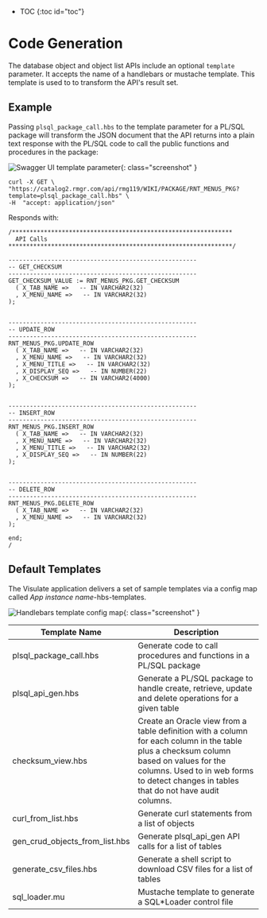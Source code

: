 * TOC
{:toc id="toc"}
# Code Generation

The database object and object list APIs include an optional `template` parameter. It accepts the name of a handlebars or mustache template. This template is used to to transform the API's result set.

## Example

Passing `plsql_package_call.hbs` to the template parameter for a PL/SQL package will transform the JSON document that the API returns into a plain text response with the PL/SQL code to call the public functions and procedures in the package:

![Swagger UI template parameter](/images/codegen-swagger-ui.png){: class="screenshot" }

```shell
curl -X GET \
"https://catalog2.rmgr.com/api/rmg119/WIKI/PACKAGE/RNT_MENUS_PKG?template=plsql_package_call.hbs" \
-H  "accept: application/json"
```

Responds with:

```
/**************************************************************
  API Calls
***************************************************************/

-----------------------------------------------------
-- GET_CHECKSUM
-----------------------------------------------------
GET_CHECKSUM_VALUE := RNT_MENUS_PKG.GET_CHECKSUM
  ( X_TAB_NAME =>   -- IN VARCHAR2(32)
  , X_MENU_NAME =>   -- IN VARCHAR2(32)
);


-----------------------------------------------------
-- UPDATE_ROW
-----------------------------------------------------
RNT_MENUS_PKG.UPDATE_ROW
  ( X_TAB_NAME =>   -- IN VARCHAR2(32)
  , X_MENU_NAME =>   -- IN VARCHAR2(32)
  , X_MENU_TITLE =>   -- IN VARCHAR2(32)
  , X_DISPLAY_SEQ =>   -- IN NUMBER(22)
  , X_CHECKSUM =>   -- IN VARCHAR2(4000)
);


-----------------------------------------------------
-- INSERT_ROW
-----------------------------------------------------
RNT_MENUS_PKG.INSERT_ROW
  ( X_TAB_NAME =>   -- IN VARCHAR2(32)
  , X_MENU_NAME =>   -- IN VARCHAR2(32)
  , X_MENU_TITLE =>   -- IN VARCHAR2(32)
  , X_DISPLAY_SEQ =>   -- IN NUMBER(22)
);


-----------------------------------------------------
-- DELETE_ROW
-----------------------------------------------------
RNT_MENUS_PKG.DELETE_ROW
  ( X_TAB_NAME =>   -- IN VARCHAR2(32)
  , X_MENU_NAME =>   -- IN VARCHAR2(32)
);

end;
/
```

## Default Templates

The Visulate application delivers a set of sample templates via a config map called *App instance name*-hbs-templates.

![Handlebars template config map](/images/codegen-config-map.png){: class="screenshot" }

| Template Name | Description |
| ------------- | ----------- |
| plsql_package_call.hbs | Generate code to call procedures and functions in a PL/SQL package |
| plsql_api_gen.hbs | Generate a PL/SQL package to handle create, retrieve, update and delete operations for a given table |
| checksum_view.hbs | Create an Oracle view from a table definition with a column for each column in the table plus a checksum column based on values for the columns. Used to in web forms to detect changes in tables that do not have audit columns. |
| curl_from_list.hbs | Generate curl statements from a list of objects|
| gen_crud_objects_from_list.hbs | Generate plsql_api_gen API calls for a list of tables |
| generate_csv_files.hbs | Generate a shell script to download CSV files for a list of tables |
| sql_loader.mu | Mustache template to generate a SQL*Loader control file |